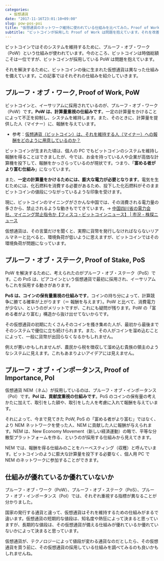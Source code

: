 ```yaml
---
categories:
  - 仮想通貨
date: "2017-11-16T23:01:10+09:00"
slug: pow-pos-poi
title: "仮想通貨のネットワーク維持に使われている仕組みを比べてみた。Proof of Work, Proof of Stake, Proof of Importance"
subtitle: "ビットコインが採用した Proof of Work は問題を抱えています。それを改善するために後発の仮想通貨は Proof of Stake, Proof of Importance など異なる仕組みを実装しています。"
---
```


ビットコインではそのシステムを維持するために、プルーフ・オブ・ワーク（PoW）という仕組みが使われています。今のところ、ビットコインは時価総額こそは一位ですが、ビットコインが採用している PoW は問題を抱えています。

それを解決するために、ビットコインの後に生まれた仮想通貨は異なった仕組みを備えています。この記事ではそれぞれの仕組みを紹介していきます。

## プルーフ・オブ・ワーク, Proof of Work, PoW

ビットコインと、イーサリアムに採用されているのが、プルーフ・オブ・ワーク（PoW）です。**PoW は、計算量重視の仕組みです**。一定の計算量をかけることによって不正を抑制し、システムを維持します。また、そのときに、計算量を提供した人（マイナー）に、報酬を与えています。

- 参考：[仮想通貨（ビットコイン）は、それを維持する人（マイナー）への報酬をどのように用意しているのか？](/archives/incentive-of-maintaining-bitcoin-blockchain/)

ビットコインが生まれた頃は、個人の PC でもビットコインのシステムを維持し報酬を得ることはできましたが、今では、お金を持っている人や企業が高価な計算機を投下して、報酬をかっさらっているのが現状です。つまり、「**富める者がより富む仕組み**」になっています。

また、**一定の計算量をかけるためには、膨大な電力が必要となります**。電気を生むためには、化石燃料を消費する必要があるため、投下した化石燃料がそのままビットコインの値段につながっているような印象を受けます。

現に、ビットコインのマイニングがさかんな中国では、その消費される電力量の多さから、禁止されるような動きもでてきています。→ [中国四川省の電力会社、マイニング禁止指令か【フィスコ・ビットコインニュース】 | 市況 - 株探ニュース](https://kabutan.jp/news/marketnews/?b=n201711160589)

仮想通貨は、その言葉だけを聞くと、実際に貨幣を発行しなければならないリアルマネーと比べると、環境負荷が低いように思えますが、ビットコインではその環境負荷が問題になっています。

## プルーフ・オブ・ステーク, Proof of Stake, PoS

PoW を解決するために、考えられたのがプルーフ・オブ・ステーク（PoS）です。この PoS は、ピアコインという仮想通貨で最初に採用され、イーサリアムもこれを採用する動きがあります。

**PoS は、コインの保有量重視の仕組みです**。コインの持ち分によって、計算競争に勝てる確率が上がります（＝ 報酬を与えます）。PoW と比べて、消費電力が少ない、というのがメリットですが、これにも疑問が残ります。PoW の「富める者がより富む」構造から抜け出せてないからです。

その仮想通貨の初期にたくさんそのコインを搔き集めた人が、最初から最後までそのシステムで優位に立ち続けられます。また、その人がコインを溜め込むことによって、一般に貨幣が出回らなくなるかもしれません。

例えが悪いかもしれませんが、農民から税を徴収して溜め込む貴族の領主のようなシステムに見えます。これもあまりよいアイデアには見えません。

## プルーフ・オブ・インポータンス, Proof of Importance, PoI

仮想通貨 NEM（ネム）が採用しているのは、プルーフ・オブ・インポータンス（PoI）です。**PoI は、貢献度重視の仕組みです**。PoS のコインの保有量の考えかたに加えて、取引をした額や、取引をした人を考慮に入れて報酬を与えています。

それによって、今まで見てきた PoW, PoS の「富める者がより富む」ではなく、より NEM ネットワークを使った人、NEM に貢献した人に報酬が与えられます。NEM は、New Economy Movement（新しい経済運動）の略で、平等な分散型プラットフォームを作る、というのが採用する仕組みから見えてきます。

NEM では、報酬を得る仕組みのことをハーベスティング（収穫）と呼んでいます。ビットコインのように膨大な計算量を投下する必要なく、個人用 PC で NEM のネットワークに参加することができます。

## 仕組みが優れているか優れていないか

プルーフ・オブ・ワーク（PoW）、プルーフ・オブ・ステーク（PoS）、プルーフ・オブ・インポータンス（PoI）では、それぞれ重視する指標が異なることが分かりました。

国家の発行する通貨と違って、仮想通貨はそれを維持するための仕組みがまるで違います。仮想通貨の短期的な値段は、知名度や熱狂によって決まると思っていますが、長期的な値段は、その仮想通貨が備える仕組みが優れているか優れていないかによって決まると思っています。

仮想通貨が、テクノロジーによって値段が変わる通貨なのだとしたら、その仮想通貨を買う前に、その仮想通貨の採用している仕組みを調べてみるのも良いかもしれませんね。

<cryptocurrency>

